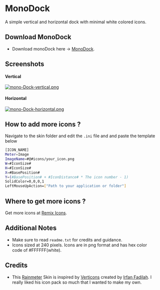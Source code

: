 # MonoDock

A simple vertical and horizontal dock with minimal white colored icons.

## Download MonoDock
- Download monoDock here -> [MonoDock](https://github.com/nexus949/MonoDock/releases/download/v1.0/MonoDock_1.0.rmskin).

## Screenshots

#### Vertical
[![mono-Dock-vertical.png](https://i.postimg.cc/XJvzXJfG/mono-Dock-vertical.png)](https://postimg.cc/SXwrvmtk)

#### Horizontal
[![mono-Dock-horizontal.png](https://i.postimg.cc/R0dYMfHx/mono-Dock-horizontal.png)](https://postimg.cc/f33CCVC8)

## How to add more icons ?

Navigate to the skin folder and edit the ```.ini``` file and and paste the template below
```bash
[ICON_NAME]
Meter=Image
ImageName=#@#icons/your_icon.png
W=#IconSize#
H=#IconSize#
X=#BasePosition#
Y=(#BasePosition# + #IconDistance# * The icon number - 1)
SolidColor=0,0,0,1
LeftMouseUpAction=["Path to your application or folder"]
```

## Where to get more icons ?
Get more icons at [Remix Icons](https://remixicon.com/).

## Additional Notes
- Make sure to read ```readme.txt``` for credits and guidance.
- Icons sized at 240 pixels. Icons are in png format and has hex color code of #FFFFFF(white).

## Credits
- This [Rainmeter](https://www.rainmeter.net/) Skin is inspired by [Verticons](https://github.com/irfanfadilah/verticons) created by [Irfan Fadilah](https://github.com/irfanfadilah). I really liked his icon pack so much that I wanted to make my own.